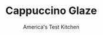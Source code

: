 ---
layout: ../../layouts/MarkdownPostLayout.astro
title: Cappuccino Glaze
author: America's Test Kitchen
pubDate: 2023-03-15
description: "We love the simplicity of our Slice-and-Bake Cookies, but a confectioners sugar glaze is an easy way to dress them up."
image_url: https://res.cloudinary.com/hksqkdlah/image/upload/ar_1:1,c_fill,dpr_2.0,f_auto,fl_lossy.progressive.strip_profile,g_faces:auto,q_auto:low,w_344/6556_sfs-cookieglaze-b-001
tags: ["Desserts or Baked Goods","Cookies"]
calories: 730
protein: 
carbohydrates: 42
fats: 
fiber: 
ingredients: ["1 tablespoon, cream cheese, softened","1 tablespoon, instant espresso powder","2 tablespoons, milk","1 1/2 cups (6 ounces), confectioners' sugar"]
serves: 4
time: "15 minutes"
instructions: ["Whisk cream cheese, espresso powder, and milk in medium bowl until combined. Whisk in confectioners' sugar until smooth."]
nutrition: ["20 mg Potassium","10 mg Phosphorus","12 mg Calcium","4 mg Magnesium","17 mg Sodium","1 g Fat","4 mg Cholesterol","42 g Sugars","12 g Water","42 g Carbs","16 µg Vitamin A","182 kcal Energy","41 g Sugars, added","730 calories"]
notes: "This flavored glaze can be applied to nearly any cookie or simple cake. If the glaze is too thick, thin it to the desired consistency with up to 1 tablespoon of water."
---